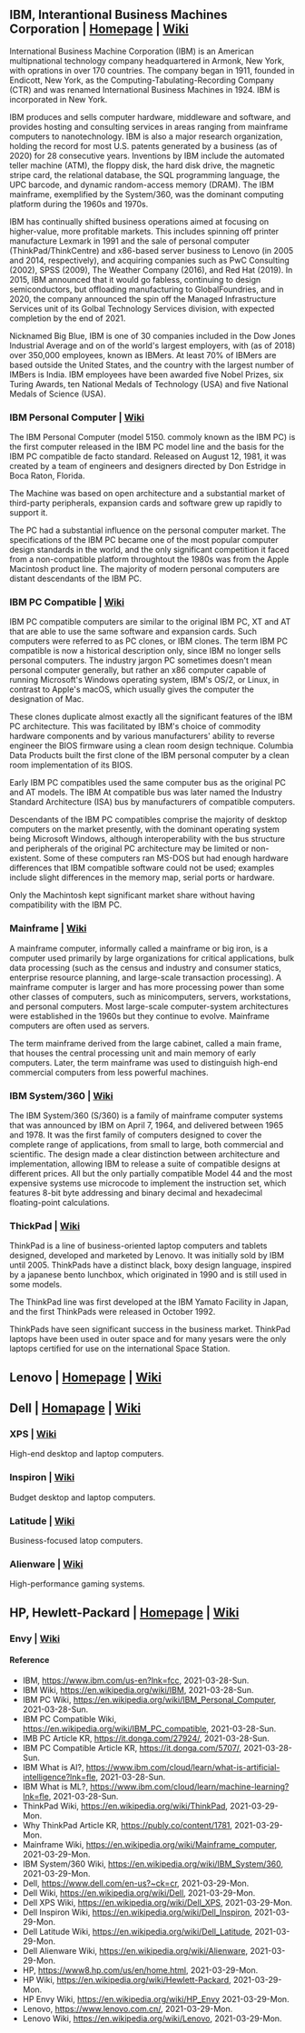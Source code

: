 ## IBM, Interantional Business Machines Corporation | [Homepage](https://www.ibm.com/us-en?lnk=fcc) | [Wiki](https://en.wikipedia.org/wiki/IBM)
International Business Machine Corporation (IBM) is an American multipnational technology company headquartered in Armonk, New York, with oprations in over 170 countries. The company began in 1911, founded in Endicott, New York, as the Computing-Tabulating-Recording Company (CTR) and was renamed International Business Machines in 1924. IBM is incorporated in New York.

IBM produces and sells computer hardware, middleware and software, and provides hosting and consulting services in areas ranging from mainframe computers to nanotechnology. IBM is also a major research organization, holding the record for most U.S. patents generated by a business (as of 2020) for 28 consecutive years. Inventions by IBM include the automated teller machine (ATM), the floppy disk, the hard disk drive, the magnetic stripe card, the relational database, the SQL programming language, the UPC barcode, and dynamic random-access memory (DRAM). The IBM mainframe, exemplified by the System/360, was the dominant computing platform during the 1960s and 1970s.

IBM has continually shifted business operations aimed at focusing on higher-value, more profitable markets. This includes spinning off printer manufacture Lexmark in 1991 and the sale of personal computer (ThinkPad/ThinkCentre) and x86-based server business to Lenovo (in 2005 and 2014, respectively), and acquiring companies such as PwC Consulting (2002), SPSS (2009), The Weather Company (2016), and Red Hat (2019). In 2015, IBM announced that it would go fabless, continuing to design semiconductors, but offloading manufacturing to GlobalFoundries, and in 2020, the company announced the spin off the Managed Infrastructure Services unit of its Golbal Technology Services division, with expected completion by the end of 2021.

Nicknamed Big Blue, IBM is one of 30 companies included in the Dow Jones Industrial Average and on of the world's largest employers, with (as of 2018) over 350,000 employees, known as IBMers. At least 70% of IBMers are based outside the United States, and the country with the largest number of IMBers is India. IBM employees have been awarded five Nobel Prizes, six Turing Awards, ten National Medals of Technology (USA) and five National Medals of Science (USA).

### IBM Personal Computer | [Wiki](https://en.wikipedia.org/wiki/IBM_Personal_Computer)
The IBM Personal Computer (model 5150. commoly known as the IBM PC) is the first computer released in the IBM PC model line and the basis for the IBM PC compatible de facto standard. Released on August 12, 1981, it was created by a team of engineers and designers directed by Don Estridge in Boca Raton, Florida.

The Machine was based on open architecture and a substantial market of third-party peripherals, expansion cards and software grew up rapidly to support it.

The PC had a substantial influence on the personal computer market. The specifications of the IBM PC became one of the most popular computer design standards in the world, and the only significant competition it faced from a non-compatible platform throughtout the 1980s was from the Apple Macintosh product line. The majority of modern personal computers are distant descendants of the IBM PC.

### IBM PC Compatible | [Wiki](https://en.wikipedia.org/wiki/IBM_PC_compatible)
IBM PC compatible computers are similar to the original IBM PC, XT and AT that are able to use the same software and expansion cards. Such computers were referred to as PC clones, or IBM clones. The term IBM PC compatible is now a historical description only, since IBM no longer sells personal computers. The industry jargon PC sometimes doesn't mean personal computer generally, but rather an x86 computer capable of running Microsoft's Windows operating system, IBM's OS/2, or Linux, in contrast to Apple's macOS, which usually gives the computer the designation of Mac.

These clones duplicate almost exactly all the significant features of the IBM PC architecture. This was facilitated by IBM's choice of commodity hardware components and by various manufacturers' ability to reverse engineer the BIOS firmware using a clean room design technique. Columbia Data Products built the first clone of the IBM personal computer by a clean room implementation of its BIOS.

Early IBM PC compatibles used the same computer bus as the original PC and AT models. The IBM At compatible bus was later named the Industry Standard Architecture (ISA) bus by manufacturers of compatible computers.

Descendants of the IBM PC compatibles comprise the majority of desktop computers on the market presently, with the dominant operating system being Microsoft Windows, although interoperability with the bus structure and peripherals of the original PC architecture may be limited or non-existent. Some of these computers ran MS-DOS but had enough hardware differences that IBM compatible software could not be used; examples include slight differences in the memory map, serial ports or hardware.

Only the Machintosh kept significant market share without having compatibility with the IBM PC.

### Mainframe | [Wiki](https://en.wikipedia.org/wiki/Mainframe_computer)
A mainframe computer, informally called a mainframe or big iron, is a computer used primarily by large organizations for critical applications, bulk data processing (such as the census and industry and consumer statics, enterprise resource planning, and large-scale transaction processing). A mainframe computer is larger and has more processing power than some other classes of computers, such as minicomputers, servers, workstations, and personal computers. Most large-scale computer-system architectures were established in the 1960s but they continue to evolve. Mainframe computers are often used as servers.

The term mainframe derived from the large cabinet, called a main frame, that houses the central processing unit and main memory of early computers. Later, the term mainframe was used to distinguish high-end commercial computers from less powerful machines.

### IBM System/360 | [Wiki](https://en.wikipedia.org/wiki/IBM_System/360)
The IBM System/360 (S/360) is a family of mainframe computer systems that was announced by IBM on April 7, 1964, and delivered between 1965 and 1978. It was the first family of computers designed to cover the complete range of applications, from small to large, both commercial and scientific. The design made a clear distinction between architecture and implementation, allowing IBM to release a suite of compatible designs at different prices. All but the only partially compatible Model 44 and the most expensive systems use microcode to implement the instruction set, which features 8-bit byte addressing and binary decimal and hexadecimal floating-point calculations.

### ThickPad | [Wiki](https://en.wikipedia.org/wiki/ThinkPad)
ThinkPad is a line of business-oriented laptop computers and tablets designed, developed and marketed by Lenovo. It was initially sold by IBM until 2005. ThinkPads have a distinct black, boxy design language, inspired by a japanese bento lunchbox, which originated in 1990 and is still used in some models.

The ThinkPad line was first developed at the IBM Yamato Facility in Japan, and the first ThinkPads were released in October 1992.

ThinkPads have seen significant success in the business market. ThinkPad laptops have been used in outer space and for many yesars were the only laptops certified for use on the international Space Station.

## Lenovo | [Homepage](https://www.lenovo.com.cn/) | [Wiki](https://en.wikipedia.org/wiki/Lenovo)

## Dell | [Homapage](https://www.dell.com/en-us?~ck=cr) | [Wiki](https://en.wikipedia.org/wiki/Dell)

### XPS | [Wiki](https://en.wikipedia.org/wiki/Dell_XPS)
High-end desktop and laptop computers.

### Inspiron | [Wiki](https://en.wikipedia.org/wiki/Dell_Inspiron)
Budget desktop and laptop computers.

### Latitude | [Wiki](https://en.wikipedia.org/wiki/Dell_Latitude)
Business-focused latop computers.

### Alienware | [Wiki](https://en.wikipedia.org/wiki/Alienware)
High-performance gaming systems.

## HP, Hewlett-Packard | [Homepage](https://www8.hp.com/us/en/home.html) | [Wiki](https://en.wikipedia.org/wiki/Hewlett-Packard)

### Envy | [Wiki](https://en.wikipedia.org/wiki/HP_Envy)

#### Reference
- IBM, https://www.ibm.com/us-en?lnk=fcc, 2021-03-28-Sun.
- IBM Wiki, https://en.wikipedia.org/wiki/IBM, 2021-03-28-Sun.
- IBM PC Wiki, https://en.wikipedia.org/wiki/IBM_Personal_Computer, 2021-03-28-Sun.
- IBM PC Compatible Wiki, https://en.wikipedia.org/wiki/IBM_PC_compatible, 2021-03-28-Sun.
- IMB PC Article KR, https://it.donga.com/27924/, 2021-03-28-Sun.
- IBM PC Compatible Article KR, https://it.donga.com/5707/, 2021-03-28-Sun.
- IBM What is AI?, https://www.ibm.com/cloud/learn/what-is-artificial-intelligence?lnk=fle, 2021-03-28-Sun.
- IBM What is ML?, https://www.ibm.com/cloud/learn/machine-learning?lnk=fle, 2021-03-28-Sun.
- ThinkPad Wiki, https://en.wikipedia.org/wiki/ThinkPad, 2021-03-29-Mon.
- Why ThinkPad Article KR, https://publy.co/content/1781, 2021-03-29-Mon. 
- Mainframe Wiki, https://en.wikipedia.org/wiki/Mainframe_computer, 2021-03-29-Mon.
- IBM System/360 Wiki, https://en.wikipedia.org/wiki/IBM_System/360, 2021-03-29-Mon.
- Dell, https://www.dell.com/en-us?~ck=cr, 2021-03-29-Mon.
- Dell Wiki, https://en.wikipedia.org/wiki/Dell, 2021-03-29-Mon.
- Dell XPS Wiki, https://en.wikipedia.org/wiki/Dell_XPS, 2021-03-29-Mon.
- Dell Inspiron Wiki, https://en.wikipedia.org/wiki/Dell_Inspiron, 2021-03-29-Mon.
- Dell Latitude Wiki, https://en.wikipedia.org/wiki/Dell_Latitude, 2021-03-29-Mon.
- Dell Alienware Wiki, https://en.wikipedia.org/wiki/Alienware, 2021-03-29-Mon.
- HP, https://www8.hp.com/us/en/home.html, 2021-03-29-Mon.
- HP Wiki, https://en.wikipedia.org/wiki/Hewlett-Packard, 2021-03-29-Mon.
- HP Envy Wiki, https://en.wikipedia.org/wiki/HP_Envy 2021-03-29-Mon.
- Lenovo, https://www.lenovo.com.cn/, 2021-03-29-Mon.
- Lenovo Wiki, https://en.wikipedia.org/wiki/Lenovo, 2021-03-29-Mon.
